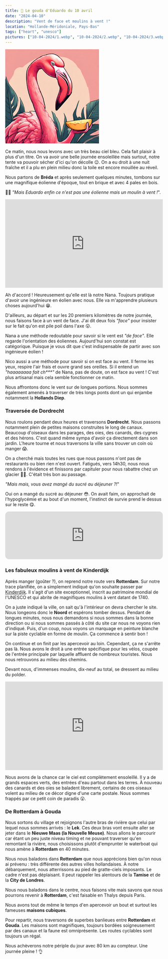 ```yaml
---
title: 🧀 Le gouda d'Eduardo du 10 avril
date: "2024-04-10"
description: "Vent de face et moulins à vent !"
location: "Hollande-Méridoniale, Pays-Bas"
tags: ["heart", "unesco"]
pictures: ["10-04-2024/1.webp", "10-04-2024/2.webp", "10-04-2024/3.webp", "10-04-2024/4.webp", "10-04-2024/5.webp", "10-04-2024/6.webp", "10-04-2024/7.webp", "10-04-2024/8.webp", "10-04-2024/9.webp"]
---
```


![Gouda d'Eduardo](../gouda_eduardo.png)

Ce matin, nous nous levons avec un très beau ciel bleu. Cela fait plaisir à plus d'un titre. On va avoir une belle journée ensoleillée mais surtout, notre tente va pouvoir sécher d'ici qu'on décolle 😉. On a eu droit à une nuit fraîche et il a plu en plein milieu donc la toile est encore mouillée au réveil.

Nous partons de **Bréda** et après seulement quelques minutes, tombons sur une magnifique éolienne d'époque, tout en brique et avec 4 pales en bois.

🤷‍♀️ *"Mais Eduardo enfin ce n'est pas une éolienne mais un moulin à vent !*".

<div style="width: 100%; height: 0; position: relative; padding-bottom: 56%;"><iframe src="https://giphy.com/embed/VSoRPmlMaKR8xCmq7F" style="top: 0; left: 0; width: 100%; height: 100%; position: absolute; border: 0;" allowfullscreen scrolling="no" allow="encrypted-media;" class="giphy-embed"></iframe></div>

Ah d'accord ! Heureusement qu'elle est là notre Nana. Toujours pratique d'avoir une ingénieure en éolien avec nous. Elle va m'apprendre plusieurs choses aujourd'hui 😁.

D'ailleurs, au départ et sur les 20 premiers kilomètres de notre journée, nous faisons face à un vent de face. J'ai dit deux fois *"face"* pour insister sur le fait qu'on est pile poil dans l'axe 😲.

Nana a une méthode redoutable pour savoir si le vent est *"de face"*. Elle regarde l'orientation des éoliennes. Aujourd'hui son constat est catégorique. Puisque je vous dit que c'est indispensable de partir avec son ingénieure éolien !

Nico aussi a une méthode pour savoir si on est face au vent. Il ferme les yeux, respire l'air frais et ouvre grand ses oreilles. Si il entend un *"haaaaaaaa fait ch\*\*\*"* de Nana, pas de doute, on est face au vent ! C'est plus artisanal mais cela semble fonctionner ce matin.

Nous affrontons donc le vent sur de longues portions. Nous sommes également amenés à traverser de très longs ponts dont un qui enjambe notamment la **Hollands Diep**.

### Traversée de Dordrecht
Nous roulons pendant deux heures et traversons **Dordrecht**. Nous passons notamment plein de petites maisons construites le long de canaux. Beaucoup d'oiseaux dans les parages, des oies, des canards, des cygnes et des hérons. C'est quand même sympa d'avoir ça directement dans son jardin. L'heure tourne et nous traversons la ville sans trouver un coin où manger 😱.

On a cherché mais toutes les rues que nous passons n'ont pas de restaurants ou bien rien n'est ouvert. Fatigués, vers 14h30, nous nous rendons à l'évidence et finissons par capituler pour nous rabattre chez un glacier 🍨🍦. C'était très bon au passage. 

*"Mais mais, vous avez mangé du sucré au déjeuner ?!*"

Oui on a mangé du sucré au déjeuner 😳. On avait faim, on approchait de l'hypoglycémie et au bout d'un moment, l'instinct de survie prend le dessus sur le reste 😋.

<iframe style="border-radius:12px" src="https://open.spotify.com/embed/track/0lWEatZXBBYUzEQX5aMeSj?utm_source=generator" width="100%" height="152" frameBorder="0" allow="autoplay; clipboard-write; encrypted-media; picture-in-picture" loading="lazy"></iframe>

### Les fabuleux moulins à vent de Kinderdijk 

Après manger (goûter ?), on reprend notre route vers **Rotterdam**. Sur notre trace planifiée, on a simplement indiqué qu'on souhaite passer par [Kinderdijk](https://whc.unesco.org/fr/list/818/). Il s'agit d'un site exceptionnel, inscrit au patrimoine mondial de l'UNESCO et qui abrite de magnifiques moulins à vent datant de 1740.

On a juste indiqué la ville, on sait qu'à l'intérieur on devra chercher le site. Nous longeons donc le **Noord** et espérons tomber dessus. Pendant de longues minutes, nous nous demandons si nous sommes dans la bonne direction ou si nous sommes passés à côté du site car nous ne voyons rien d'indiqué. Puis, d'un coup, nous voyons un marquage en peinture blanche sur la piste cyclable en forme de moulin. Ça commence à sentir bon !

On continue et on finit par les apercevoir au loin. Cependant, ça ne s'arrête pas là. Nous avons le droit à une entrée spécifique pour les vélos, coupée de l'entrée principale par laquelle affluent de nombreux touristes. Nous nous retrouvons au milieu des chemins.

Devant nous, d'immenses moulins, dix-neuf au total, se dressent au milieu du polder. 

<div style="width: 100%; height: 0; position: relative; padding-bottom: 56%;"><iframe src="https://giphy.com/embed/vKHKDIdvxvN7vTAEOM" style="top: 0; left: 0; width: 100%; height: 100%; position: absolute; border: 0;" allowfullscreen scrolling="no" allow="encrypted-media;" class="giphy-embed"></iframe></div>

Nous avons de la chance car le ciel est complètement ensoleillé. Il y a de grands espaces verts, des entrées d'eau partout dans les terres. À nouveau des canards et des oies se baladent librement, certains de ces oiseaux volent au milieu de ce décor digne d'une carte postale. Nous sommes frappés par ce petit coin de paradis 😮.

### De Rotterdam à Gouda
Nous sortons du village et rejoignons l'autre bras de rivière que celui par lequel nous sommes arrivés : le **Lek**. Ces deux bras vont ensuite aller se jeter dans le **Nieuwe Maas (la Nouvelle Meuse)**. Nous allons le parcourir car étant un peu juste niveau timing et ne pouvant traverser qu'en remontant la rivière, nous choisissons plutôt d'emprunter le waterboat qui nous amène à **Rotterdam** en 40 minutes.

Nous nous baladons dans **Rotterdam** que nous apprécions bien qu'on nous ai prévenu : très différente des autres villes hollandaises. À notre débarquement, nous atterrissons au pied de gratte-ciels imposants. Le cadre n'est pas déplaisant. Il peut rappeler les alentours de la **Tamise** et de la **City de Londres**. 

Nous nous baladons dans le centre, nous faisons vite mais savons que nous pourrons revenir à **Rotterdam**, c'est faisable en Thalys depuis Paris. 

Nous avons tout de même le temps d'en apercevoir un bout et surtout les fameuses **maisons cubiques**. 

Pour repartir, nous traversons de superbes banlieues entre **Rotterdam** et **Gouda**. Les maisons sont magnifiques, toujours bordées soigneusement par des canaux et la faune est omniprésente. Les routes cyclables sont toujours un régal.

Nous achèverons notre périple du jour avec 80 km au compteur. Une journée pleine ! 👌